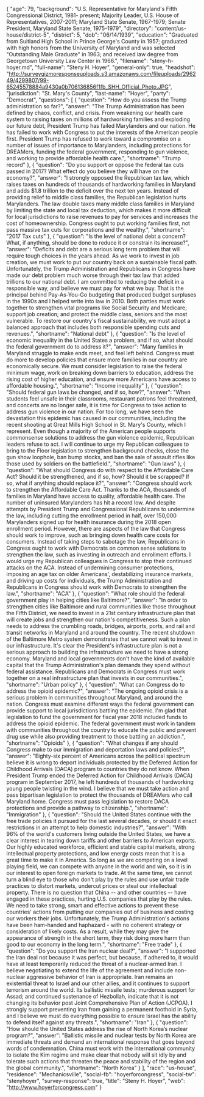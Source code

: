 {
  "age": 79,
  "background": "U.S. Representative for Maryland's Fifth Congressional District, 1981- present; Majority Leader, U.S. House of Representatives, 2007-2011; Maryland State Senate, 1967-1979; Senate President, Maryland State Senate, 1975-1979",
  "directory": "content/us-house/district-5",
  "district": 5,
  "dob": "06/14/1939",
  "education": "Graduated from Suitland High School in Prince George's County in 1957; graduated with high honors from the University of Maryland and was selected \"Outstanding Male Graduate\" in 1963; and received law degree from Georgetown University Law Center in 1966.",
  "filename": "steny-h-hoyer.md",
  "full-name": "Steny H. Hoyer",
  "general-only": true,
  "headshot": "http://surveygizmoresponseuploads.s3.amazonaws.com/fileuploads/296249/4299807/99-65245578884a9430a0b706136856f1fb_SHH_Official_Photo.JPG",
  "jurisdiction": "St. Mary's County",
  "last-name": "Hoyer",
  "party": "Democrat",
  "questions": [
    {
      "question": "How do you assess the Trump administration so far?",
      "answer": "The Trump Administration has been defined by chaos, conflict, and crisis. From weakening our health care system to raising taxes on millions of hardworking families and exploding our future debt, President Trump has failed Marylanders and our nation. He has failed to work with Congress to put the interests of the American people first. President Trump has refused to work toward a compromise on a number of issues of importance to Marylanders, including protections for DREAMers, funding the federal government, responding to gun violence, and working to provide affordable health care.",
      "shortname": "Trump record"
    },
    {
      "question": "Do you support or oppose the federal tax cuts passed in 2017? What effect do you believe they will have on the economy?",
      "answer": "I strongly opposed the Republican tax law, which raises taxes on hundreds of thousands of hardworking families in Maryland and adds $1.8 trillion to the deficit over the next ten years. Instead of providing relief to middle class families, the Republican legislation hurts Marylanders. The law double taxes many middle class families in Maryland by limiting the state and local tax deduction, which makes it more difficult for local jurisdictions to raise revenues to pay for services and increases the cost of homeownership. Congress ought to put working families first, not pass massive tax cuts for corporations and the wealthy.",
      "shortname": "2017 Tax cuts"
    },
    {
      "question": "Is the level of national debt a concern? What, if anything, should be done to reduce it or constrain its increase?",
      "answer": "Deficits and debt are a serious long term problem that will require tough choices in the years ahead. As we work to invest in job creation, we must work to put our country back on a sustainable fiscal path. Unfortunately, the Trump Administration and Republicans in Congress have made our debt problem much worse through their tax law that added trillions to our national debt. I am committed to reducing the deficit in a responsible way, and believe we must pay for what we buy. That is the principal behind Pay-As-You-Go budgeting that produced budget surpluses in the 1990s and I helped write into law in 2010. Both parties must work together to strengthen vital programs like Social Security and Medicare; support job creation; and protect the middle class, seniors and the most vulnerable. To restore our country's fiscal sustainability, we must adopt a balanced approach that includes both responsible spending cuts and revenues.",
      "shortname": "National debt"
    },
    {
      "question": "Is the level of economic inequality in the United States a problem, and if so, what should the federal government do to address it?",
      "answer": "Many families in Maryland struggle to make ends meet, and feel left behind. Congress must do more to develop policies that ensure more families in our country are economically secure. We must consider legislation to raise the federal minimum wage, work on breaking down barriers to education, address the rising cost of higher education, and ensure more Americans have access to affordable housing.",
      "shortname": "Income inequality"
    },
    {
      "question": "Should federal gun laws be changed, and if so, how?",
      "answer": "When students feel unsafe in their classrooms, restaurant patrons feel threatened, and concerts are no longer safe, it is time for Congress to take action to address gun violence in our nation. For too long, we have seen the devastation this epidemic has caused in our communities, including the recent shooting at Great Mills High School in St. Mary's County, which I represent. Even though a majority of the American people supports commonsense solutions to address the gun violence epidemic, Republican leaders refuse to act. I will continue to urge my Republican colleagues to bring to the Floor legislation to strengthen background checks, close the gun show loophole, ban bump stocks, and ban the sale of assault rifles like those used by soldiers on the battlefield.",
      "shortname": "Gun laws"
    },
    {
      "question": "What should Congress do with respect to the Affordable Care Act? Should it be strengthened, and if so, how? Should it be scrapped? If so, what if anything should replace it?",
      "answer": "Congress should work to strengthen the Affordable Care Act. Thanks to the ACA, thousands of families in Maryland have access to quality, affordable health care. The number of uninsured Marylanders has hit a record low. And despite attempts by President Trump and Congressional Republicans to undermine the law, including cutting the enrollment period in half, over 150,000 Marylanders signed up for health insurance during the 2018 open enrollment period. However, there are aspects of the law that Congress should work to improve, such as bringing down health care costs for consumers. Instead of taking steps to sabotage the law, Republicans in Congress ought to work with Democrats on common sense solutions to strengthen the law, such as investing in outreach and enrollment efforts. I would urge my Republican colleagues in Congress to stop their continued attacks on the ACA. Instead of undermining consumer protections, imposing an age tax on older Americans', destabilizing insurance markets, and driving up costs for individuals, the Trump Administration and Republicans in Congress should work with Democrats to strengthen the law.",
      "shortname": "ACA"
    },
    {
      "question": "What role should the federal government play in helping cities like Baltimore?",
      "answer": "In order to strengthen cities like Baltimore and rural communities like those throughout the Fifth District, we need to invest in a 21st century infrastructure plan that will create jobs and strengthen our nation's competitiveness. Such a plan needs to address the crumbling roads, bridges, airports, ports, and rail and transit networks in Maryland and around the country. The recent shutdown of the Baltimore Metro system demonstrates that we cannot wait to invest in our infrastructure. It's clear the President's infrastructure plan is not a serious approach to building the infrastructure we need to have a strong economy. Maryland and local governments don't have the kind of available capital that the Trump Administration's plan demands they spend without federal assistance. Republicans and Democrats in Congress must work together on a real infrastructure plan that invests in our communities.",
      "shortname": "Urban policy"
    },
    {
      "question": "What can Congress do to address the opioid epidemic?",
      "answer": "The ongoing opioid crisis is a serious problem in communities throughout Maryland, and around the nation. Congress must examine different ways the federal government can provide support to local jurisdictions battling the epidemic. I'm glad that legislation to fund the government for fiscal year 2018 included funds to address the opioid epidemic. The federal government must work in tandem with communities throughout the country to educate the public and prevent drug use while also providing treatment to those battling an addiction.",
      "shortname": "Opioids"
    },
    {
      "question": "What changes if any should Congress make to our immigration and deportation laws and policies?",
      "answer": "Eighty-six percent of Americans across the political spectrum believe it is wrong to deport individuals protected by the Deferred Action for Childhood Arrivals (DACA) program to countries they do not know. When President Trump ended the Deferred Action for Childhood Arrivals (DACA) program in September 2017, he left hundreds of thousands of hardworking young people twisting in the wind. I believe that we must take action and pass bipartisan legislation to protect the thousands of DREAMers who call Maryland home. Congress must pass legislation to restore DACA protections and provide a pathway to citizenship.",
      "shortname": "Immigration"
    },
    {
      "question": "Should the United States continue with the free trade policies it pursued for the last several decades, or should it enact restrictions in an attempt to help domestic industries?",
      "answer": "With 96% of the world's customers living outside the United States, we have a clear interest in tearing down tariffs and other barriers to American exports. Our highly educated workforce, efficient and stable capital markets, strong intellectual property protections, and low energy costs mean that it is a great time to make it in America. So long as we are competing on a level playing field, we can compete with anyone in the world and win, so it is in our interest to open foreign markets to trade. At the same time, we cannot turn a blind eye to those who don't play by the rules and use unfair trade practices to distort markets, undercut prices or steal our intellectual property. There is no question that China -- and other countries -- have engaged in these practices, hurting U.S. companies that play by the rules. We need to take strong, smart and effective actions to prevent these countries' actions from putting our companies out of business and costing our workers their jobs. Unfortunately, the Trump Administration's actions have been ham-handed and haphazard - with no coherent strategy or consideration of likely costs. As a result, while they may give the appearance of strength in the short term, they risk doing more harm than good to our economy in the long term.",
      "shortname": "Free trade"
    },
    {
      "question": "Do you support the Iran nuclear deal?",
      "answer": "I supported the Iran deal not because it was perfect, but because, if adhered to, it would have at least temporarily reduced the threat of a nuclear-armed Iran. I believe negotiating to extend the life of the agreement and include non-nuclear aggressive behavior of Iran is appropriate. Iran remains an existential threat to Israel and our other allies, and it continues to support terrorism around the world. Its ballistic missile tests; murderous support for Assad; and continued sustenance of Hezbollah, indicate that it is not changing its behavior post Joint Comprehensive Plan of Action (JCPOA). I strongly support preventing Iran from gaining a permanent foothold in Syria, and I believe we must do everything possible to ensure Israel has the ability to defend itself against any threats.",
      "shortname": "Iran"
    },
    {
      "question": "How should the United States address the rise of North Korea’s nuclear program?",
      "answer": "Ballistic missile and nuclear tests by North Korea are immediate threats and demand an international response that goes beyond words of condemnation. China must work with the international community to isolate the Kim regime and make clear that nobody will sit idly by and tolerate such actions that threaten the peace and stability of the region and the global community.",
      "shortname": "North Korea"
    }
  ],
  "race": "us-house",
  "residence": "Mechanicsville",
  "social-fb": "hoyerforcongress",
  "social-tw": "stenyhoyer",
  "survey-response": true,
  "title": "Steny H. Hoyer",
  "web": "http://www.hoyerforcongress.com"
}
